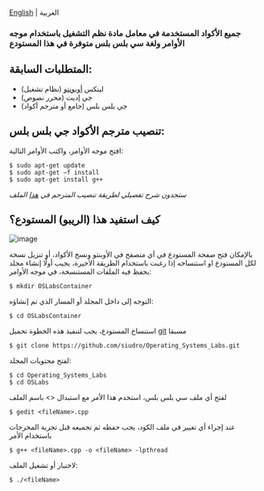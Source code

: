 [English](https://github.com/siudro/Operating_Systems_Labs/blob/main/README.md) | العربية
### جميع الأكواد المستخدمة في معامل مادة نظم التشغيل باستخدام موجه الأوامر ولغة سي بلس بلس متوفرة في هذا المستودع

## المتطلبات السابقة:
- لينكس [أوبونتو](download) (نظام تشغيل)
- جي إديت (محرر نصوص)
- جي بلس بلس (جامع أو مترجم أكواد)


## تنصيب مترجم الأكواد جي بلس بلس:
افتح موجه الأوامر، واكتب الأوامر التالية:
```
$ sudo apt-get update
$ sudo apt-get –f install
$ sudo apt-get install g++
```
*ستجدون شرح تفصيلي لطريقة تنصيب المترجم في [هذا](https://github.com/siudro/Operating_Systems_Labs/blob/main/OSLabs/Lab02_Compiling_practice/Lab02_Compiling_C_C%2B%2B_Programs.pdf) الملف*


## كيف استفيد هذا (الريبو) المستودع؟
![image](https://user-images.githubusercontent.com/83130573/142734722-89014c83-bf77-41df-a5c7-49e0d9fd2f5f.png)

بالإمكان فتح صفحة المستودع في أي متصفح في الأوبنتو ونسخ الأكواد، أو تنزيل نسخة لكل المستودع او استنساخه
إذا رغبت باستخدام الطريقة الأخيرة، يجيب أولًا إنشاء مجلد يحفظ فيه الملفات المستنسخة، في موجه الأوامر:
```
$ mkdir OSLabsContainer
```


التوجه إلى داخل المجلد أو المسار الذي تم إنشاؤه:
```
$ cd OSLabsContainer
```


استنساخ المستودع، يجب لتنفيذ هذه الخطوة تحميل [git](https://git-scm.com/downloads) مسبقا
```
$ git clone https://github.com/siudro/Operating_Systems_Labs.git
```


لفتح محتويات المجلد:
```
$ cd Operating_Systems_Labs
$ cd OSLabs
```


لفتح أي ملف سي بلس بلس، استخدم هذا الأمر مع استبدال <> باسم الملف
```
$ gedit <fileName>.cpp
```


عند إجراء أي تغيير في ملف الكود، يجب حفظه ثم تجميعه قبل تجربة المخرجات باستخدام الأمر
```
$ g++ <fileName>.cpp -o <fileName> -lpthread
```


لاختبار أو تشغيل الملف: 
```
$ ./<fileName>
```
